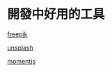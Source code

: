# 開發中好用的工具

[freepik](https://www.freepik.com/vectors/no-data-illustration)

[unsplash](https://unsplash.com/)

[momentjs](https://momentjs.com/)